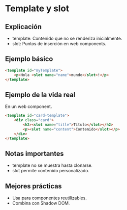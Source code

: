 # Template y slot

## Explicación

- template: Contenido que no se renderiza inicialmente.
- slot: Puntos de inserción en web components.

## Ejemplo básico

```html
<template id="myTemplate">
    <p>Hola <slot name="name">mundo</slot>!</p>
</template>
```

## Ejemplo de la vida real

En un web component.

```html
<template id="card-template">
    <div class="card">
        <h2><slot name="title">Título</slot></h2>
        <p><slot name="content">Contenido</slot></p>
    </div>
</template>
```

## Notas importantes

- template no se muestra hasta clonarse.
- slot permite contenido personalizado.

## Mejores prácticas

- Usa para componentes reutilizables.
- Combina con Shadow DOM.